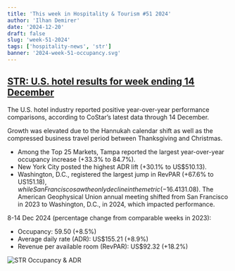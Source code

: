 ```yaml
---
title: 'This week in Hospitality & Tourism #51 2024'
author: 'Ilhan Demirer'
date: '2024-12-20'
draft: false
slug: 'week-51-2024'
tags: ['hospitality-news', 'str']
banner: '2024-week-51-occupancy.svg'
---
```


## [STR: U.S. hotel results for week ending 14 December](https://str.com/press-release/us-hotel-results-week-ending-14-december)

The U.S. hotel industry reported positive year-over-year performance comparisons, according to CoStar’s latest data through 14 December.

Growth was elevated due to the Hannukah calendar shift as well as the compressed business travel period between Thanksgiving and Christmas.

- Among the Top 25 Markets, Tampa reported the largest year-over-year occupancy increase (+33.3% to 84.7%).
- New York City posted the highest ADR lift (+30.1% to US$510.13).
- Washington, D.C., registered the largest jump in RevPAR (+67.6% to US$151.18), while San Francisco saw the only decline in the metric (-16.4% to US$131.08). The American Geophysical Union annual meeting shifted from San Francisco in 2023 to Washington, D.C., in 2024, which impacted performance.

8-14 Dec 2024 (percentage change from comparable weeks in 2023):

- Occupancy: 59.50 (+8.5%)
- Average daily rate (ADR): US$155.21 (+8.9%)
- Revenue per available room (RevPAR): US$92.32 (+18.2%)

![STR Occupancy & ADR](/images/blogimages/2024-week-51-occupancy.svg)
